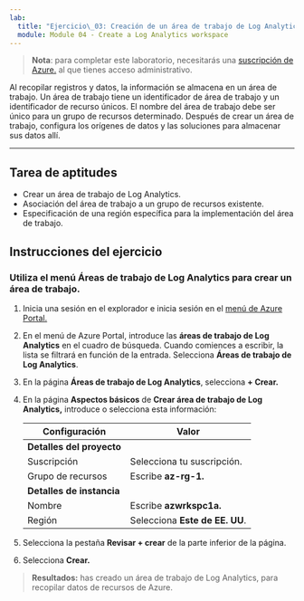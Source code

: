 ```yaml
---
lab:
  title: "Ejercicio\_03: Creación de un área de trabajo de Log Analytics"
  module: Module 04 - Create a Log Analytics workspace
---
```



>**Nota**: para completar este laboratorio, necesitarás una [suscripción de Azure.](https://azure.microsoft.com/en-us/free/?azure-portal=true) al que tienes acceso administrativo. 


Al recopilar registros y datos, la información se almacena en un área de trabajo. Un área de trabajo tiene un identificador de área de trabajo y un identificador de recurso únicos. El nombre del área de trabajo debe ser único para un grupo de recursos determinado. Después de crear un área de trabajo, configura los orígenes de datos y las soluciones para almacenar sus datos allí. 

---

## Tarea de aptitudes

- Crear un área de trabajo de Log Analytics.
- Asociación del área de trabajo a un grupo de recursos existente.
- Especificación de una región específica para la implementación del área de trabajo.

## Instrucciones del ejercicio 

### Utiliza el menú Áreas de trabajo de Log Analytics para crear un área de trabajo.

1. Inicia una sesión en el explorador e inicia sesión en el [menú de Azure Portal.](https://portal.azure.com/)
   
2. En el menú de Azure Portal, introduce las **áreas de trabajo de Log Analytics** en el cuadro de búsqueda. Cuando comiences a escribir, la lista se filtrará en función de la entrada. Selecciona **Áreas de trabajo de Log Analytics**.

4. En la página **Áreas de trabajo de Log Analytics**, selecciona **+ Crear.**

5. En la página **Aspectos básicos** de **Crear área de trabajo de Log Analytics,** introduce o selecciona esta información:
   
   |Configuración|Valor|
   |---|---|
   |**Detalles del proyecto**|
   |Suscripción|Selecciona tu suscripción.|
   |Grupo de recursos|Escribe **az-rg-1.**|
   |**Detalles de instancia**|
   |Nombre|Escribe **azwrkspc1a.**|
   |Región|Selecciona **Este de EE. UU**.|

6. Selecciona la pestaña **Revisar + crear** de la parte inferior de la página.
  
8. Selecciona **Crear.**

> **Resultados:** has creado un área de trabajo de Log Analytics, para recopilar datos de recursos de Azure.
